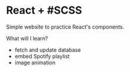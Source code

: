 # React + #SCSS

Simple website to practice React's components.

What will I learn?

- fetch and update database
- embed Spotify playlist
- image animation
